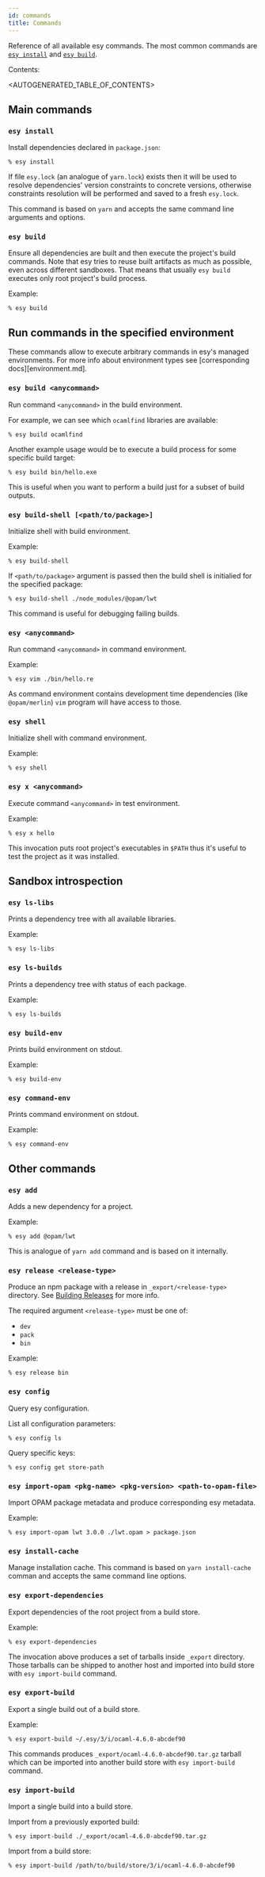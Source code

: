 ```yaml
---
id: commands
title: Commands
---
```


Reference of all available esy commands. The most common commands are [`esy
install`](#esy-install) and [`esy build`](#esy-build).

Contents:

<AUTOGENERATED_TABLE_OF_CONTENTS>

## Main commands

### `esy install`

Install dependencies declared in `package.json`:

```
% esy install
```

If file `esy.lock` (an analogue of `yarn.lock`) exists then it will be used to
resolve dependencies' version constraints to concrete versions, otherwise
constraints resolution will be performed and saved to a fresh `esy.lock`.

This command is based on `yarn` and accepts the same command line arguments and
options.

### `esy build`

Ensure all dependencies are built and then execute the project's build commands.
Note that esy tries to reuse built artifacts as much as possible, even across
different sandboxes. That means that usually `esy build` executes only root
project's build process.

Example:

```
% esy build
```

## Run commands in the specified environment

These commands allow to execute arbitrary commands in esy's managed
environments. For more info about environment types see [corresponding
docs][environment.md].

### `esy build <anycommand>`

Run command `<anycommand>` in the build environment.

For example, we can see which `ocamlfind` libraries are available:

```
% esy build ocamlfind
```

Another example usage would be to execute a build process for some specific
build target:

```
% esy build bin/hello.exe
```

This is useful when you want to perform a build just for a subset of build
outputs.

### `esy build-shell [<path/to/package>]`

Initialize shell with build environment.

Example:

```
% esy build-shell
```

If `<path/to/package>` argument is passed then the build shell is initialied for
the specified package:

```
% esy build-shell ./node_modules/@opam/lwt
```

This command is useful for debugging failing builds.

### `esy <anycommand>`

Run command `<anycommand>` in command environment.

Example:

```
% esy vim ./bin/hello.re
```

As command environment contains development time dependencies (like
`@opam/merlin`) `vim` program will have access to those.

### `esy shell`

Initialize shell with command environment.

Example:

```
% esy shell
```

### `esy x <anycommand>`

Execute command `<anycommand>` in test environment.

Example:

```
% esy x hello
```

This invocation puts root project's executables in `$PATH` thus it's useful to
test the project as it was installed.

## Sandbox introspection

### `esy ls-libs`

Prints a dependency tree with all available libraries.

Example:

```
% esy ls-libs
```

### `esy ls-builds`

Prints a dependency tree with status of each package.

Example:

```
% esy ls-builds
```

### `esy build-env`

Prints build environment on stdout.

Example:

```
% esy build-env
```

### `esy command-env`

Prints command environment on stdout.

Example:

```
% esy command-env
```

## Other commands

### `esy add`

Adds a new dependency for a project.

Example:

```
% esy add @opam/lwt
```

This is analogue of `yarn add` command and is based on it internally.

### `esy release <release-type>`

Produce an npm package with a release in `_export/<release-type>` directory. See
[Building Releases](release.md) for more info.

The required argument `<release-type>` must be one of:

* `dev`
* `pack`
* `bin`

Example:

```
% esy release bin
```

### `esy config`

Query esy configuration.

List all configuration parameters:

```
% esy config ls
```

Query specific keys:

```
% esy config get store-path
```

### `esy import-opam <pkg-name> <pkg-version> <path-to-opam-file>`

Import OPAM package metadata and produce corresponding esy metadata.

Example:

```
% esy import-opam lwt 3.0.0 ./lwt.opam > package.json
```

### `esy install-cache`

Manage installation cache. This command is based on `yarn install-cache`
comman and accepts the same command line options.

### `esy export-dependencies`

Export dependencies of the root project from a build store.

Example:

```
% esy export-dependencies
```

The invocation above produces a set of tarballs inside `_export` directory.
Those tarballs can be shipped to another host and imported into build store with
`esy import-build` command.

### `esy export-build`

Export a single build out of a build store.

Example:

```
% esy export-build ~/.esy/3/i/ocaml-4.6.0-abcdef90
```

This commands produces `_export/ocaml-4.6.0-abcdef90.tar.gz` tarball which can
be imported into another build store with `esy import-build` command.

### `esy import-build`

Import a single build into a build store.

Import from a previously exported build:

```
% esy import-build ./_export/ocaml-4.6.0-abcdef90.tar.gz
```

Import from a build store:

```
% esy import-build /path/to/build/store/3/i/ocaml-4.6.0-abcdef90
```
